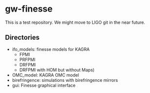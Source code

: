 # gw-finesse
This is a test repository. We might move to LIGO git in the near future.

## Directories
 * ifo_models: finesse models for KAGRA 
   * FPMI
   * PRFPMI
   * DRFPMI
   * DRFPMI with HOM but without Maps)
 * OMC_model: KAGRA OMC model
 * birefringence: simulations with birefringence mirrors
 * gui: Finesse graphical interface


